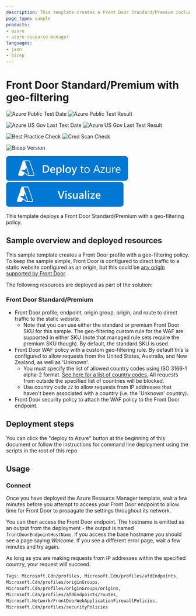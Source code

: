 ```yaml
---
description: This template creates a Front Door Standard/Premium including a web application firewall with a geo-filtering rule.
page_type: sample
products:
- azure
- azure-resource-manager
languages:
- json
- bicep
---
```

# Front Door Standard/Premium with geo-filtering

![Azure Public Test Date](https://azurequickstartsservice.blob.core.windows.net/badges/quickstarts/microsoft.cdn/front-door-standard-premium-geo-filtering/PublicLastTestDate.svg)
![Azure Public Test Result](https://azurequickstartsservice.blob.core.windows.net/badges/quickstarts/microsoft.cdn/front-door-standard-premium-geo-filtering/PublicDeployment.svg)

![Azure US Gov Last Test Date](https://azurequickstartsservice.blob.core.windows.net/badges/quickstarts/microsoft.cdn/front-door-standard-premium-geo-filtering/FairfaxLastTestDate.svg)
![Azure US Gov Last Test Result](https://azurequickstartsservice.blob.core.windows.net/badges/quickstarts/microsoft.cdn/front-door-standard-premium-geo-filtering/FairfaxDeployment.svg)

![Best Practice Check](https://azurequickstartsservice.blob.core.windows.net/badges/quickstarts/microsoft.cdn/front-door-standard-premium-geo-filtering/BestPracticeResult.svg)
![Cred Scan Check](https://azurequickstartsservice.blob.core.windows.net/badges/quickstarts/microsoft.cdn/front-door-standard-premium-geo-filtering/CredScanResult.svg)

![Bicep Version](https://azurequickstartsservice.blob.core.windows.net/badges/quickstarts/microsoft.cdn/front-door-standard-premium-geo-filtering/BicepVersion.svg)

[![Deploy To Azure](https://raw.githubusercontent.com/Azure/azure-quickstart-templates/master/1-CONTRIBUTION-GUIDE/images/deploytoazure.svg?sanitize=true)](https://portal.azure.com/#create/Microsoft.Template/uri/https%3A%2F%2Fraw.githubusercontent.com%2FAzure%2Fazure-quickstart-templates%2Fmaster%2Fquickstarts%2Fmicrosoft.cdn%2Ffront-door-standard-premium-geo-filtering%2Fazuredeploy.json)  [![Visualize](https://raw.githubusercontent.com/Azure/azure-quickstart-templates/master/1-CONTRIBUTION-GUIDE/images/visualizebutton.svg?sanitize=true)](http://armviz.io/#/?load=https%3A%2F%2Fraw.githubusercontent.com%2FAzure%2Fazure-quickstart-templates%2Fmaster%2Fquickstarts%2Fmicrosoft.cdn%2Ffront-door-standard-premium-geo-filtering%2Fazuredeploy.json)

This template deploys a Front Door Standard/Premium with a geo-filtering policy.

## Sample overview and deployed resources

This sample template creates a Front Door profile with a geo-filtering policy. To keep the sample simple, Front Door is configured to direct traffic to a static website configured as an origin, but this could be [any origin supported by Front Door](https://docs.microsoft.com/azure/frontdoor/standard-premium/concept-origin).

The following resources are deployed as part of the solution:

### Front Door Standard/Premium
- Front Door profile, endpoint, origin group, origin, and route to direct traffic to the static website.
  - Note that you can use either the standard or premium Front Door SKU for this sample. The geo-filtering custom rule for the WAF are supported in either SKU (note that managed rule sets require the premium SKU though). By default, the standard SKU is used.
- Front Door WAF policy with a custom geo-filtering rule. By default this is configured to allow requests from the United States, Australia, and New Zealand, as well as 'Unknown'.
  - You must specify the list of allowed country codes using ISO 3166-1 alpha-2 format. [See here for a list of country codes.](https://docs.microsoft.com/azure/frontdoor/front-door-geo-filtering#countryregion-code-reference) All requests from outside the specified list of countries will be blocked.
  - Use country code `ZZ` to allow requests from IP addresses that haven't been associated with a country (i.e. the 'Unknown' country).
- Front Door security policy to attach the WAF policy to the Front Door endpoint.

## Deployment steps

You can click the "deploy to Azure" button at the beginning of this document or follow the instructions for command line deployment using the scripts in the root of this repo.

## Usage

### Connect

Once you have deployed the Azure Resource Manager template, wait a few minutes before you attempt to access your Front Door endpoint to allow time for Front Door to propagate the settings throughout its network.

You can then access the Front Door endpoint. The hostname is emitted as an output from the deployment - the output is named `frontDoorEndpointHostName`. If you access the base hostname you should see a page saying _Welcome_. If you see a different error page, wait a few minutes and try again.

As long as you are making requests from IP addresses within the specified country, your request will succeed.

`Tags: Microsoft.Cdn/profiles, Microsoft.Cdn/profiles/afdEndpoints, Microsoft.Cdn/profiles/originGroups, Microsoft.Cdn/profiles/originGroups/origins, Microsoft.Cdn/profiles/afdEndpoints/routes, Microsoft.Network/FrontDoorWebApplicationFirewallPolicies, Microsoft.Cdn/profiles/securityPolicies`
